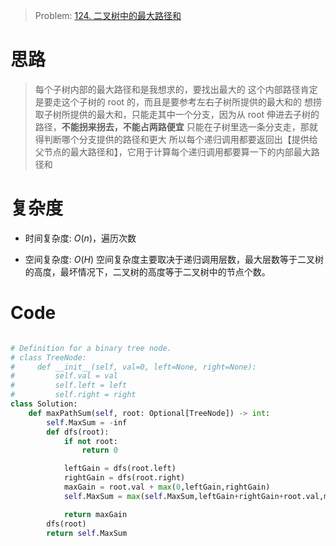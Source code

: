 > Problem: [124. 二叉树中的最大路径和](https://leetcode.cn/problems/binary-tree-maximum-path-sum/description/)

# 思路

> 每个子树内部的最大路径和是我想求的，要找出最大的 这个内部路径肯定是要走这个子树的 root 的，而且是要参考左右子树所提供的最大和的 想捞取子树所提供的最大和，只能走其中一个分支，因为从 root 伸进去子树的路径，**不能拐来拐去，不能占两路便宜** 只能在子树里选一条分支走，那就得判断哪个分支提供的路径和更大 所以每个递归调用都要返回出【提供给父节点的最大路径和】，它用于计算每个递归调用都要算一下的内部最大路径和

# 复杂度

- 时间复杂度: $O(n)$，遍历次数

- 空间复杂度: $O(H)$ 空间复杂度主要取决于递归调用层数，最大层数等于二叉树的高度，最坏情况下，二叉树的高度等于二叉树中的节点个数。

# Code

```Python []

# Definition for a binary tree node.
# class TreeNode:
#     def __init__(self, val=0, left=None, right=None):
#         self.val = val
#         self.left = left
#         self.right = right
class Solution:
    def maxPathSum(self, root: Optional[TreeNode]) -> int:
        self.MaxSum = -inf
        def dfs(root):
            if not root:
                return 0

            leftGain = dfs(root.left)
            rightGain = dfs(root.right)
            maxGain = root.val + max(0,leftGain,rightGain)
            self.MaxSum = max(self.MaxSum,leftGain+rightGain+root.val,maxGain)

            return maxGain
        dfs(root)
        return self.MaxSum

```
